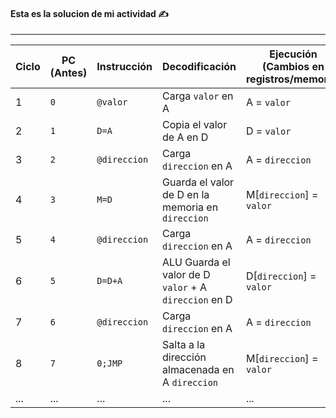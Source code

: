 #### Esta es la solucion de mi actividad ✍️
---

| Ciclo | PC (Antes) | Instrucción | Decodificación | Ejecución (Cambios en registros/memoria) |
|-------|-----------|-------------|----------------|---------------------------------|
| 1     | `0`       | `@valor`    | Carga `valor` en A | A = `valor` |
| 2     | `1`     | `D=A`       | Copia el valor de A en D | D = `valor` |
| 3     | `2`     | `@direccion` | Carga `direccion` en A | A = `direccion` |
| 4     | `3`     | `M=D`       | Guarda el valor de D en la memoria en `direccion` | M[`direccion`] = `valor` |
| 5     | `4`     | `@direccion` | Carga `direccion` en A | A = `direccion` |
| 6     | `5`     | `D=D+A`       | ALU Guarda el valor de D `valor` + A `direccion` en D | D[`direccion`] = `valor` |
| 7     | `6`     | `@direccion` | Carga `direccion` en A | A = `direccion` |
| 8     | `7`     | `0;JMP`       | Salta a la dirección almacenada en A `direccion` | M[`direccion`] = `valor` |
| ...   | ...       | ...         | ...            | ... |


